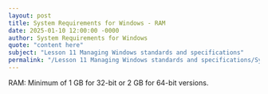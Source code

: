 ```yaml
---
layout: post
title: System Requirements for Windows - RAM
date: 2025-01-10 12:00:00 -0000
author: System Requirements for Windows
quote: "content here"
subject: "Lesson 11 Managing Windows standards and specifications"
permalink: "/Lesson 11 Managing Windows standards and specifications/System Requirements for Windows/System Requirements for Windows - RAM"
---
```


RAM: Minimum of 1 GB for 32-bit or 2 GB for 64-bit versions.
